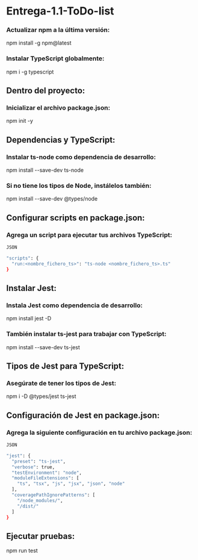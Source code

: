 # Entrega-1.1-ToDo-list

### Actualizar npm a la última versión:
npm install -g npm@latest

### Instalar TypeScript globalmente:
npm i -g typescript

## Dentro del proyecto:
### Inicializar el archivo package.json:
npm init -y

## Dependencias y TypeScript:
### Instalar ts-node como dependencia de desarrollo:
npm install --save-dev ts-node

### Si no tiene los tipos de Node, instálelos también:
npm install --save-dev @types/node

## Configurar scripts en package.json:
### Agrega un script para ejecutar tus archivos TypeScript:

```sh
JSON

"scripts": {
  "run:<nombre_fichero_ts>": "ts-node <nombre_fichero_ts>.ts"
}
```

## Instalar Jest:
### Instala Jest como dependencia de desarrollo:
npm install jest -D

### También instalar ts-jest para trabajar con TypeScript:
npm install --save-dev ts-jest

## Tipos de Jest para TypeScript:
### Asegúrate de tener los tipos de Jest:
npm i -D @types/jest ts-jest

## Configuración de Jest en package.json:
### Agrega la siguiente configuración en tu archivo package.json:

```sh
JSON

"jest": {
  "preset": "ts-jest",
  "verbose": true,
  "testEnvironment": "node",
  "moduleFileExtensions": [
    "ts", "tsx", "js", "jsx", "json", "node"
  ],
  "coveragePathIgnorePatterns": [
    "/node_modules/",
    "/dist/"
  ]
}
```

## Ejecutar pruebas:
npm run test
